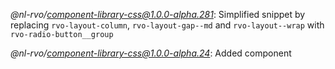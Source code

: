 *@nl-rvo/component-library-css@1.0.0-alpha.281*:
Simplified snippet by replacing `rvo-layout-column`, `rvo-layout-gap--md` and `rvo-layout--wrap` with `rvo-radio-button__group`

*@nl-rvo/component-library-css@1.0.0-alpha.24*:
Added component
